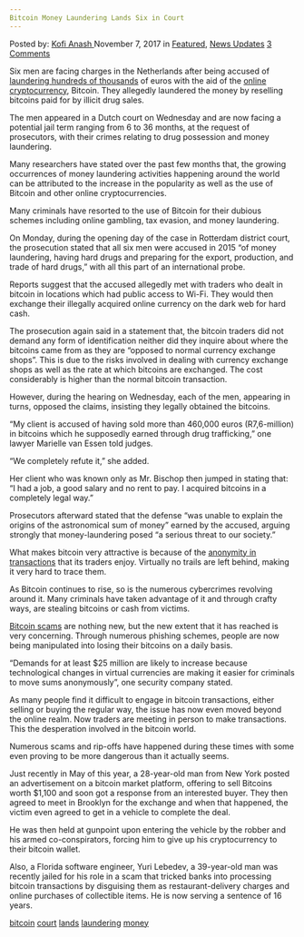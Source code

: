 ```yaml
---
Bitcoin Money Laundering Lands Six in Court
---
```

<article class="post-listing post-23429 post type-post status-publish format-standard has-post-thumbnail hentry  tag-bitcoin tag-court tag-lands tag-laundering tag-money">
<div class="post-inner">
    <span>Posted by: <a href="https://www.deepdotweb.com/author/kofi/" title="">Kofi Anash </a></span>
<span>November 7, 2017</span>
<span>in <a href="https://www.deepdotweb.com/category/deepdot-news/" rel="category tag">Featured</a>, <a href="https://www.deepdotweb.com/category/news-updates/" rel="category tag">News Updates</a></span>
<span><a href="https://www.deepdotweb.com/2017/11/07/bitcoin-money-laundering-lands-six-court/#comments">3 Comments</a></span>
</p>
<div class="clear"></div>
    
<p>Six men are facing charges in the Netherlands after being accused of <a href="https://www.deepdotweb.com/2017/08/16/belgian-police-raiding-houses-btc-money-laundering-bust/">laundering hundreds of thousands</a> of euros with the aid of the <a href="https://www.deepdotweb.com/2017/09/07/ad-trackers-make-cryptocurrency-transactions-less-private/">online cryptocurrency</a>, Bitcoin. They allegedly laundered the money by reselling bitcoins paid for by illicit drug sales.</p>
<p>The men appeared in a Dutch court on Wednesday and are now facing a potential jail term ranging from 6 to 36 months, at the request of prosecutors, with their crimes relating to drug possession and money laundering.</p>
<p>Many researchers have stated over the past few months that, the growing occurrences of money laundering activities happening around the world can be attributed to the increase in the popularity as well as the use of Bitcoin and other online cryptocurrencies.</p>
<p>Many criminals have resorted to the use of Bitcoin for their dubious schemes including online gambling, tax evasion, and money laundering.</p>
<p>On Monday, during the opening day of the case in Rotterdam district court, the prosecution stated that all six men were accused in 2015 &#8220;of money laundering, having hard drugs and preparing for the export, production, and trade of hard drugs,&#8221; with all this part of an international probe.</p>
<p>Reports suggest that the accused allegedly met with traders who dealt in bitcoin in locations which had public access to Wi-Fi. They would then exchange their illegally acquired online currency on the dark web for hard cash.</p>
<p>The prosecution again said in a statement that, the bitcoin traders did not demand any form of identification neither did they inquire about where the bitcoins came from as they are “opposed to normal currency exchange shops”. This is due to the risks involved in dealing with currency exchange shops as well as the rate at which bitcoins are exchanged. The cost considerably is higher than the normal bitcoin transaction.</p>
<p>However, during the hearing on Wednesday, each of the men, appearing in turns, opposed the claims, insisting they legally obtained the bitcoins.</p>
<p>&#8220;My client is accused of having sold more than 460,000 euros (R7,6-million) in bitcoins which he supposedly earned through drug trafficking,&#8221; one lawyer Marielle van Essen told judges.</p>
<p>&#8220;We completely refute it,&#8221; she added.</p>
<p>Her client who was known only as Mr. Bischop then jumped in stating that: &#8220;I had a job, a good salary and no rent to pay. I acquired bitcoins in a completely legal way.&#8221;</p>
<p>Prosecutors afterward stated that the defense &#8220;was unable to explain the origins of the astronomical sum of money&#8221; earned by the accused, arguing strongly that money-laundering posed &#8220;a serious threat to our society.&#8221;</p>
<p>What makes bitcoin very attractive is because of the <a href="https://www.deepdotweb.com/2017/07/05/swiss-government-starts-investigation-pedophiles-uncovered-anonymous-hack/">anonymity in transactions</a> that its traders enjoy. Virtually no trails are left behind, making it very hard to trace them.</p>
<p>As Bitcoin continues to rise, so is the numerous cybercrimes revolving around it. Many criminals have taken advantage of it and through crafty ways, are stealing bitcoins or cash from victims.</p>
<p><a href="http://www.enca.com/money/six-in-dutch-court-over-bitcoin-drug-money-laundering">Bitcoin scams</a> are nothing new, but the new extent that it has reached is very concerning. Through numerous phishing schemes, people are now being manipulated into losing their bitcoins on a daily basis.</p>
<p>“Demands for at least $25 million are likely to increase because technological changes in virtual currencies are making it easier for criminals to move sums anonymously”, one security company stated.</p>
<p>As many people find it difficult to engage in bitcoin transactions, either selling or buying the regular way, the issue has now even moved beyond the online realm. Now traders are meeting in person to make transactions. This the desperation involved in the bitcoin world.</p>
<p>Numerous scams and rip-offs have happened during these times with some even proving to be more dangerous than it actually seems.</p>
<p>Just recently in May of this year, a 28-year-old man from New York posted an advertisement on a bitcoin market platform, offering to sell Bitcoins worth $1,100 and soon got a response from an interested buyer. They then agreed to meet in Brooklyn for the exchange and when that happened, the victim even agreed to get in a vehicle to complete the deal.</p>
<p>He was then held at gunpoint upon entering the vehicle by the robber and his armed co-conspirators, forcing him to give up his cryptocurrency to their bitcoin wallet.</p>
<p>Also, a Florida software engineer, Yuri Lebedev, a 39-year-old man was recently jailed for his role in a scam that tricked banks into processing bitcoin transactions by disguising them as restaurant-delivery charges and online purchases of collectible items. He is now serving a sentence of 16 years.</p>
</div>
<a href="https://www.deepdotweb.com/tag/bitcoin/" rel="tag">bitcoin</a> <a href="https://www.deepdotweb.com/tag/court/" rel="tag">court</a> <a href="https://www.deepdotweb.com/tag/lands/" rel="tag">lands</a> <a href="https://www.deepdotweb.com/tag/laundering/" rel="tag">laundering</a> <a href="https://www.deepdotweb.com/tag/money/" rel="tag">money</a></span> <span style="display:none" class="updated">2017-11-07</span>
<div style="display:none" class="vcard author" itemprop="author" itemscope itemtype="http://schema.org/Person"><strong class="fn" itemprop="name"><a href="https://www.deepdotweb.com/author/kofi/" title="Posts by Kofi Anash" rel="author">Kofi Anash</a></strong></div>
    
